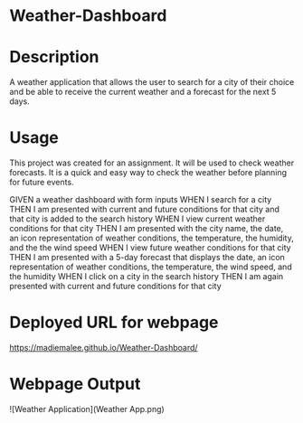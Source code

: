 # Weather-Dashboard

# Description

A weather application that allows the user to search for a city of their choice and be able to receive the current weather and a forecast for the next 5 days.

# Usage

This project was created for an assignment. It will be used to check weather forecasts. It is a quick and easy way to check the weather before planning for future events.

GIVEN a weather dashboard with form inputs
WHEN I search for a city
THEN I am presented with current and future conditions for that city and that city is added to the search history
WHEN I view current weather conditions for that city
THEN I am presented with the city name, the date, an icon representation of weather conditions, the temperature, the humidity, and the the wind speed
WHEN I view future weather conditions for that city
THEN I am presented with a 5-day forecast that displays the date, an icon representation of weather conditions, the temperature, the wind speed, and the humidity
WHEN I click on a city in the search history
THEN I am again presented with current and future conditions for that city

# Deployed URL for webpage

https://madiemalee.github.io/Weather-Dashboard/

# Webpage Output

![Weather Application](Weather App.png)
